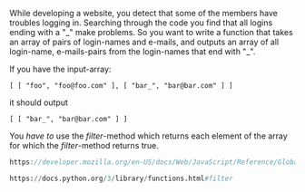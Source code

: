 While developing a website, you detect that some of the members have troubles logging in. Searching through the code you find that all logins ending with a "\_" make problems. So you want to write a function that takes an array of pairs of login-names and e-mails, and outputs an array of all login-name, e-mails-pairs from the login-names that end with "\_".

If you have the input-array:

```
[ [ "foo", "foo@foo.com" ], [ "bar_", "bar@bar.com" ] ]
```

it should output

```
[ [ "bar_", "bar@bar.com" ] ]
```

You *have to* use the *filter*-method which returns each element of the array for which the *filter*-method returns true.

```javascript
https://developer.mozilla.org/en-US/docs/Web/JavaScript/Reference/Global_Objects/Array/filter
```

```python
https://docs.python.org/3/library/functions.html#filter
```